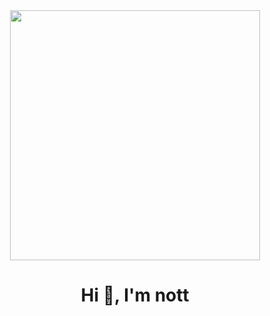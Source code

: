 <div id="header" align="center">
    <img src="https://media.giphy.com/media/QZkpIdieotn3i/giphy.gif" width="400" />
    <h1 align="center">Hi 👋, I'm nott</h1>
</div>
